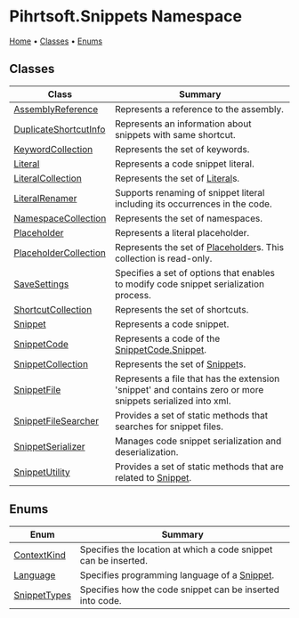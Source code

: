 # Pihrtsoft\.Snippets Namespace

[Home](../../README.md) &#x2022; [Classes](#classes) &#x2022; [Enums](#enums)

## Classes

| Class | Summary |
| ----- | ------- |
| [AssemblyReference](AssemblyReference/README.md) | Represents a reference to the assembly\. |
| [DuplicateShortcutInfo](DuplicateShortcutInfo/README.md) | Represents an information about snippets with same shortcut\. |
| [KeywordCollection](KeywordCollection/README.md) | Represents the set of keywords\. |
| [Literal](Literal/README.md) | Represents a code snippet literal\. |
| [LiteralCollection](LiteralCollection/README.md) | Represents the set of [Literal](Literal/README.md)s\. |
| [LiteralRenamer](LiteralRenamer/README.md) | Supports renaming of snippet literal including its occurrences in the code\. |
| [NamespaceCollection](NamespaceCollection/README.md) | Represents the set of namespaces\. |
| [Placeholder](Placeholder/README.md) | Represents a literal placeholder\. |
| [PlaceholderCollection](PlaceholderCollection/README.md) | Represents the set of [Placeholder](Placeholder/README.md)s\. This collection is read\-only\. |
| [SaveSettings](SaveSettings/README.md) | Specifies a set of options that enables to modify code snippet serialization process\. |
| [ShortcutCollection](ShortcutCollection/README.md) | Represents the set of shortcuts\. |
| [Snippet](Snippet/README.md) | Represents a code snippet\. |
| [SnippetCode](SnippetCode/README.md) | Represents a code of the [SnippetCode.Snippet](SnippetCode/Snippet/README.md)\. |
| [SnippetCollection](SnippetCollection/README.md) | Represents the set of [Snippet](Snippet/README.md)s\. |
| [SnippetFile](SnippetFile/README.md) | Represents a file that has the extension 'snippet' and contains zero or more snippets serialized into xml\. |
| [SnippetFileSearcher](SnippetFileSearcher/README.md) | Provides a set of static methods that searches for snippet files\. |
| [SnippetSerializer](SnippetSerializer/README.md) | Manages code snippet serialization and deserialization\. |
| [SnippetUtility](SnippetUtility/README.md) | Provides a set of static methods that are related to [Snippet](Snippet/README.md)\. |

## Enums

| Enum | Summary |
| ---- | ------- |
| [ContextKind](ContextKind/README.md) | Specifies the location at which a code snippet can be inserted\. |
| [Language](Language/README.md) | Specifies programming language of a [Snippet](Snippet/README.md)\. |
| [SnippetTypes](SnippetTypes/README.md) | Specifies how the code snippet can be inserted into code\. |

